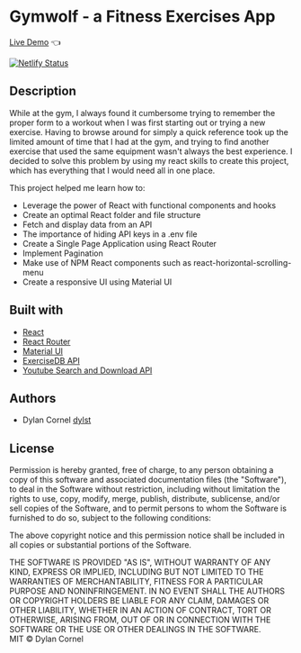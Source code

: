 # Gymwolf - a Fitness Exercises App

[Live Demo](https://gymwolf.netlify.app/) :point_left:

[![Netlify Status](https://api.netlify.com/api/v1/badges/504e749f-37d0-4f2e-8c6f-5264c5b630f6/deploy-status)](https://app.netlify.com/sites/gymwolf/deploys)

## Description

While at the gym, I always found it cumbersome trying to remember the proper form to a workout when I was first starting out or trying a new exercise. Having to browse around for simply a quick reference took up the limited amount of time that I had at the gym, and trying to find another exercise that used the same equipment wasn't always the best experience. I decided to solve this problem by using my react skills to create this project, which has everything that I would need all in one place.

This project helped me learn how to:
- Leverage the power of React with functional components and hooks
- Create an optimal React folder and file structure
- Fetch and display data from an API
- The importance of hiding API keys in a .env file
- Create a Single Page Application using React Router
- Implement Pagination
- Make use of NPM React components such as react-horizontal-scrolling-menu
- Create a responsive UI using Material UI

## Built with

- [React](https://reactjs.org/)
- [React Router](https://reactrouter.com/)
- [Material UI](https://mui.com/)
- [ExerciseDB API](https://rapidapi.com/justin-WFnsXH_t6/api/exercisedb/details)
- [Youtube Search and Download API](https://rapidapi.com/h0p3rwe/api/youtube-search-and-download/)

## Authors
- Dylan Cornel [dylst](https://github.com/dylst)

## License
Permission is hereby granted, free of charge, to any person obtaining a copy of this software and associated documentation files (the "Software"), to deal in the Software without restriction, including without limitation the rights to use, copy, modify, merge, publish, distribute, sublicense, and/or sell copies of the Software, and to permit persons to whom the Software is furnished to do so, subject to the following conditions:<br>

The above copyright notice and this permission notice shall be included in all copies or substantial portions of the Software.<br>

THE SOFTWARE IS PROVIDED "AS IS", WITHOUT WARRANTY OF ANY KIND, EXPRESS OR IMPLIED, INCLUDING BUT NOT LIMITED TO THE WARRANTIES OF MERCHANTABILITY, FITNESS FOR A PARTICULAR PURPOSE AND NONINFRINGEMENT. IN NO EVENT SHALL THE AUTHORS OR COPYRIGHT HOLDERS BE LIABLE FOR ANY CLAIM, DAMAGES OR OTHER LIABILITY, WHETHER IN AN ACTION OF CONTRACT, TORT OR OTHERWISE, ARISING FROM, OUT OF OR IN CONNECTION WITH THE SOFTWARE OR THE USE OR OTHER DEALINGS IN THE SOFTWARE.<br>
MIT © Dylan Cornel<br>
